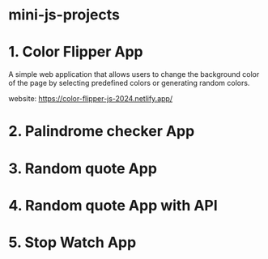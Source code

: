 # mini-js-projects

# 1. Color Flipper App

A simple web application that allows users to change the background color of the page by selecting predefined colors or generating random colors.

website: https://color-flipper-js-2024.netlify.app/

# 2. Palindrome checker App

# 3. Random quote App

# 4. Random quote App with API

# 5. Stop Watch App
